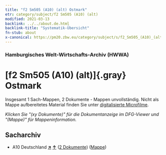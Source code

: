 ```yaml
---
title: "f2 Sm505 (A10) (alt) Ostmark"
etr: category/subject/f2 Sm505 (A10) (alt)
modified: 2021-03-13
backlink: ../../about.de.html
backlink-title: "Systematik-Übersicht"
fn-stub: about
x-canonical: https://pm20.zbw.eu/category/subject/s/f2_Sm505_(A10)_(alt)
---
```


### Hamburgisches Welt-Wirtschafts-Archiv (HWWA)
# [f2 Sm505 (A10) (alt)]{.gray}&#8201; Ostmark&#160; 




Insgesamt 1 Sach-Mappen, 2 Dokumente - Mappen unvollständig.
Nicht als Mappe aufbereitetes Material finden Sie unter [digitalisierte Microfilme](/film/h1_sh.de.html).

_Klicken Sie "(xy Dokumente)" für die Dokumentanzeige im DFG-Viewer und "(Mappe)" für Mappeninformation._

## Sacharchiv



- A10 Deutschland [**&nearr;**](../../../geo/i/126128/about.de.html "Deutschland (alle Mappen)") [**&uarr;**](../../../geo/about.de.html#A10 "Ländersystematik") (<a href="https://pm20.zbw.eu/dfgview/sh/126128,144340" title="über: Deutschland : Ostmark" target="_blank">2 Dokumente</a>) ([Mappe](../../../../folder/sh/1261xx/126128/1443xx/144340/about.de.html))


